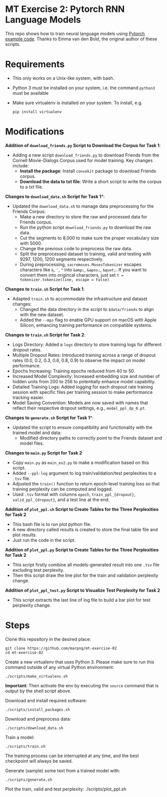 # MT Exercise 2: Pytorch RNN Language Models

This repo shows how to train neural language models using [Pytorch example code](https://github.com/pytorch/examples/tree/master/word_language_model). Thanks to Emma van den Bold, the original author of these scripts. 

# Requirements

- This only works on a Unix-like system, with bash.
- Python 3 must be installed on your system, i.e. the command `python3` must be available
- Make sure virtualenv is installed on your system. To install, e.g.

    `pip install virtualenv`

# Modifications

**Addition of `download_friends.py` Script to Download the Corpus for Task 1**:
- Adding a new script `download_friends.py` to download Friends from the Cornell Movie-Dialogs Corpus used for model training. Key changes include:
  - **Install the package**: Install `convokit` package to download Friends corpus.
  - **Download the data to txt file**: Write a short script to write the corpus to a txt file.

**Changes to `download_data.sh` Script for Task 1***:
- Updated the `download_data.sh` to manage data preprocessing for the Friends Corpus:
  - Make a new directory to store the raw and processed data for Friends corpus.
  - Run the python script `download_friends.py` to download the raw data.
  - Cut the segments to 8,000 to make sure the proper vocabulary size with 5000.
  - Change the previous code to preprocess the raw data.
  - Split the preprocessed dataset to training, valid and testing with 9297, 1200, 1200 segments respectively.
  - During preprocessing, `sacremoses.MosesTokenizer`  escapes characters like `&`, `'`, `"` into `&amp;`, `&apos;`, `&quot;`. If you want to convert them into origincal characters, just set `t = tokenizer.tokenize(line, escape = False)`

**Changes to `train.sh` Script for Task 1**:
- Adapted `train.sh` to accommodate the infrastructure and dataset changes:
  - Changed the data directory in the script to `$data/friends` to align with the new dataset.
  - Added the `--mps` flag to enable GPU support on macOS with Apple Silicon, enhancing training performance on compatible systems.

**Changes to `train.sh` Script for Task 2**:
- Logs Directory: Added a `logs` directory to store training logs for different dropout rates.
- Multiple Dropout Rates: Introduced training across a range of dropout rates (0.0, 0.2, 0.3, 0.6, 0.8, 0.9) to observe the impact on model performance.
- Epochs Increasing: Training epochs reduced from 40 to 50.
- Increased Model Complexity: Increased embedding size and number of hidden units from 200 to 256 to potentially enhance model capability.
- Detailed Training Logs: Added logging for each dropout rate training session with specific files per training session to make performance tracking easier.
- Model Saving Convention: Models are now saved with names that reflect their respective dropout settings, e.g., `model_ppl_dp_0.pt`.

**Changes to `generate.sh` Script for Task 1***:
- Updated the script to ensure compatibility and functionality with the trained model and data:
  - Modified directory paths to correctly point to the Friends dataset and model files.

**Changes to `main.py` Script for Task 2**
- Copy `main.py` as `main_ex2.py` to make a modification based on this script.
- Added `--ppl-log` argument to log train/validation/test perplexities to a `.tsv` file.
- Adjusted the `train()` function to return epoch-level training loss so that training perplexity can be computed and logged.
- Used `.tsv` format with columns `epoch`, `train_ppl_{dropout}`, `valid_ppl_{dropout}`, and a test line at the end.

**Addition of `plot_ppl.sh` Script to Create Tables for the Three Perplexities for Task 2**
- This bash file is to run plot python file.
- A new directory called results is created to store the final table file and plot results.
- Just run the code in the script.

**Addition of `plot_ppl.py` Script to Create Tables for the Three Perplexities for Task 2**
- This script firstly combine all models-generated result into one `.tsv` file excluding test perplexity.
- Then this script draw the line plot for the train and validation perplexity change. 

**Addition of `plot_ppl_test.py` Script to Visualize Test Perplexity for Task 2**
- This script extracts the last line of log file to build a bar plot for test perplexity change.


# Steps

Clone this repository in the desired place:

    git clone https://github.com/marpng/mt-exercise-02
    cd mt-exercise-02

Create a new virtualenv that uses Python 3. Please make sure to run this command outside of any virtual Python environment:

    ./scripts/make_virtualenv.sh

**Important**: Then activate the env by executing the `source` command that is output by the shell script above.

Download and install required software:

    ./scripts/install_packages.sh

Download and preprocess data:

    ./scripts/download_data.sh

Train a model:

    ./scripts/train.sh

The training process can be interrupted at any time, and the best checkpoint will always be saved.

Generate (sample) some text from a trained model with:

    ./scripts/generate.sh

Plot the train, valid and test perplexity:
    ./scripts/plot_ppl.sh


